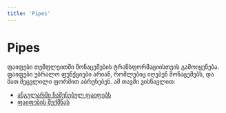```yaml
---
title: 'Pipes'
---
```


# Pipes

ფაიფები თემფლეითში მონაცემების ტრანსფორმაციისთვის გამოიყენება.
ფაიფები უბრალო ფუნქციები არიან, რომლებიც იღებენ მონაცემებს, და მათ
შეცვლილი ფორმით აბრუნებენ. ამ თავში ვისწავლით:

- [ანგულარში ჩაშენებულ ფაიფებს](./doc/guides/angular/pipes/built-in-pipes)
- [ფაიფების შექმნას](./doc/guides/angular/pipes/creating-pipe)

